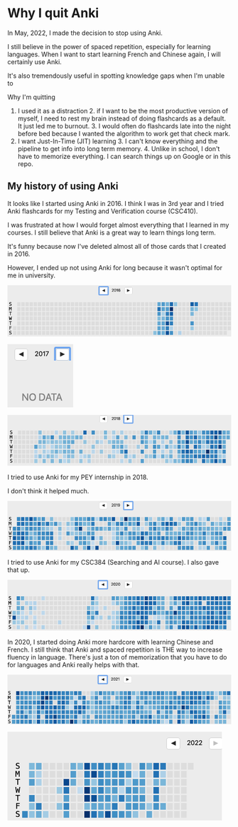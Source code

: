 # Why I quit Anki

In May, 2022, I made the decision to stop using Anki.

I still believe in the power of spaced repetition, especially for learning languages. When I want to start learning French and Chinese again, I will certainly use Anki.

It's also tremendously useful in spotting knowledge gaps when I'm unable to

Why I'm quitting

1. I used it as a distraction 2. if I want to be the most productive version of myself, I need to rest my brain instead of doing flashcards as a default. It just led me to burnout. 3. I would often do flashcards late into the night before bed because I wanted the algorithm to work get that check mark.
2. I want Just-In-Time (JIT) learning 3. I can't know everything and the pipeline to get info into long term memory. 4. Unlike in school, I don't have to memorize everything. I can search things up on Google or in this repo.

## My history of using Anki

It looks like I started using Anki in 2016. I think I was in 3rd year and I tried Anki flashcards for my Testing and Verification course (CSC410).

I was frustrated at how I would forget almost everything that I learned in my courses. I still believe that Anki is a great way to learn things long term.

It's funny because now I've deleted almost all of those cards that I created in 2016.

However, I ended up not using Anki for long because it wasn't optimal for me in university.

![2016-anki.png](2016-anki.png)

![2017-anki.png](2017-anki.png)

![2018-anki.png](2018-anki.png "2018-anki.png")

I tried to use Anki for my PEY internship in 2018.

I don't think it helped much.

![2019-anki.png](2019-anki.png)

I tried to use Anki for my CSC384 (Searching and AI course). I also gave that up.

![2020-anki.png](2020-anki.png)

In 2020, I started doing Anki more hardcore with learning Chinese and French. I still think that Anki and spaced repetition is THE way to increase fluency in language. There's just a ton of memorization that you have to do for languages and Anki really helps with that.

![2021-anki.png](2021-anki.png)

![2022-anki.png](2022-anki.png)

